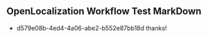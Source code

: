 ## OpenLocalization Workflow Test MarkDown
* d579e08b-4ed4-4a06-abe2-b552e87bb18d thanks!

<!--HONumber=Jul16_HO4-->


